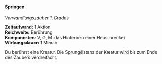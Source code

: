 #### Springen
<!-- markdownlint-disable link-image-reference-definitions -->
<!-- spell-checker:words added amount avoids casting concentration damage different duration emphasis ends english false formula hour halves hours kommagetrennt mechanics minutes reaction ritual same saving school somatic special spell throw true wording wotc -->
<!-- spell-checker:words jump -->
[_metadata_:spell_name]:- "Springen"
[_metadata_:spell_name_english]:- "Jump"
[_metadata_:spell_school]:- "Verwandlungszauber"
[_metadata_:spell_level]:- "1"
[_metadata_:casting_time_amount]:- "1"
<!-- "action", "bonus action", "reaction", "minute", "minutes", "hour", "hours" -->
[_metadata_:casting_time_unit]:- "Aktion"
<!-- "true" oder "false" -->
[_metadata_:ritual]:- "false"
[_metadata_:range]:- "Berührung"
[_metadata_:target]:- "eine Kreatur"
<!-- "true" oder "false" -->
[_metadata_:components_verbal]:- "true"
<!-- "true" oder "false" -->
[_metadata_:components_somatic]:- "true"
<!-- "true" oder "false" -->
[_metadata_:components_material]:- "true"
[_metadata_:components_material_description]:- "das Hinterbein einer Heuschrecke"
<!-- "true" oder "false" -->
[_metadata_:concentration]:- "false"
[_metadata_:duration]:- "1 Minute"
<!-- "mechanics_same_wording_same", "mechanics_same_wording_different", "mechanics_different_wording_different" oder "added" -->
[_metadata_:compared_to_wotc_srd_5.1]:- "mechanics_same_wording_same"
<!-- "mechanics_same_wording_different", "mechanics_different_wording_different" oder "added" -->
[_metadata_:compared_to_a5e_srd]:- "???"
<!-- markdownlint-disable-next-line no-emphasis-as-heading -->
_Verwandlungszauber 1. Grades_

**Zeitaufwand:** 1 Aktion \
**Reichweite:** Berührung \
**Komponenten:** V, G, M (das Hinterbein einer Heuschrecke) \
**Wirkungsdauer:** 1 Minute

Du berührst eine Kreatur.
Die Sprungdistanz der Kreatur wird bis zum Ende des Zaubers verdreifacht.

